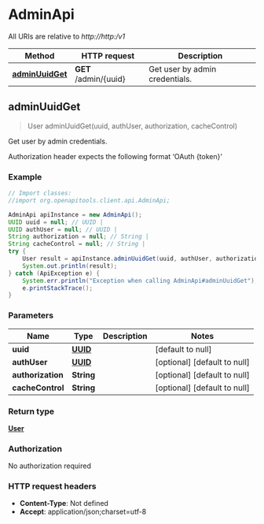 # AdminApi

All URIs are relative to *http://http:/v1*

Method | HTTP request | Description
------------- | ------------- | -------------
[**adminUuidGet**](AdminApi.md#adminUuidGet) | **GET** /admin/{uuid} | Get user by admin credentials.



## adminUuidGet

> User adminUuidGet(uuid, authUser, authorization, cacheControl)

Get user by admin credentials.

Authorization header expects the following format ‘OAuth {token}’

### Example

```java
// Import classes:
//import org.openapitools.client.api.AdminApi;

AdminApi apiInstance = new AdminApi();
UUID uuid = null; // UUID | 
UUID authUser = null; // UUID | 
String authorization = null; // String | 
String cacheControl = null; // String | 
try {
    User result = apiInstance.adminUuidGet(uuid, authUser, authorization, cacheControl);
    System.out.println(result);
} catch (ApiException e) {
    System.err.println("Exception when calling AdminApi#adminUuidGet");
    e.printStackTrace();
}
```

### Parameters


Name | Type | Description  | Notes
------------- | ------------- | ------------- | -------------
 **uuid** | [**UUID**](.md)|  | [default to null]
 **authUser** | [**UUID**](.md)|  | [optional] [default to null]
 **authorization** | **String**|  | [optional] [default to null]
 **cacheControl** | **String**|  | [optional] [default to null]

### Return type

[**User**](User.md)

### Authorization

No authorization required

### HTTP request headers

- **Content-Type**: Not defined
- **Accept**: application/json;charset=utf-8

